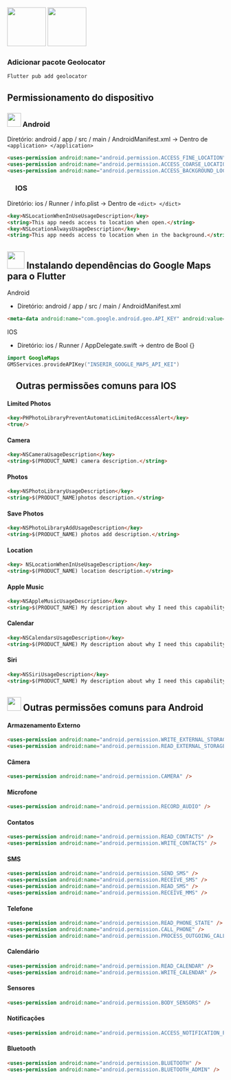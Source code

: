 ### <img src="https://storage.googleapis.com/cms-storage-bucket/ec64036b4eacc9f3fd73.svg" width="90">  <img src="https://dart.dev/assets/img/logo/logo-white-text.svg" width="90"> 

### Adicionar pacote Geolocator
```terminal
Flutter pub add geolocator
```

## Permissionamento do dispositivo
### <img src="https://lh3.googleusercontent.com/WyC9P3QnQMmIqp9TF5kJbNZxyX8SMhOtW9crxuClnYVeKMSPmf6qHLywz5dV0iu3SuJV_zbZlPlAIX535d5P8ht0AdHxFSfJiG3JjI1AXQ2dXpxT4g=s0" width="32"> Android
Diretório: android / app / src / main / AndroidManifest.xml -> Dentro de ```<application> </application>```
```md
<uses-permission android:name="android.permission.ACCESS_FINE_LOCATION" />
<uses-permission android:name="android.permission.ACCESS_COARSE_LOCATION" />
<uses-permission android:name="android.permission.ACCESS_BACKGROUND_LOCATION" />
```

### <img src="https://upload.wikimedia.org/wikipedia/commons/1/1b/Apple_logo_grey.svg" width="15"> IOS

Diretório: ios / Runner / info.plist -> Dentro de ```<dict> </dict>```
```md
<key>NSLocationWhenInUseUsageDescription</key>
<string>This app needs access to location when open.</string>
<key>NSLocationAlwaysUsageDescription</key>
<string>This app needs access to location when in the background.</string>
```

## <img src="https://cdn.icon-icons.com/icons2/2699/PNG/512/google_maps_logo_icon_171055.png" width="40"> Instalando dependências do Google Maps para o Flutter
Android

- Diretório: android / app / src / main / AndroidManifest.xml
```md
<meta-data android:name="com.google.android.geo.API_KEY" android:value="INSERIR_GOOGLE_MAPS_API_KEI" />
```

IOS

- Diretório: ios / Runner / AppDelegate.swift -> dentro de Bool {}
```swift
import GoogleMaps
GMSServices.provideAPIKey("INSERIR_GOOGLE_MAPS_API_KEI")
```


## <img src="https://upload.wikimedia.org/wikipedia/commons/1/1b/Apple_logo_grey.svg" width="15">  Outras permissões comuns para IOS
#### Limited Photos
```md
<key>PHPhotoLibraryPreventAutomaticLimitedAccessAlert</key> 
<true/>
```

#### Camera
```md
<key>NSCameraUsageDescription</key> 
<string>$(PRODUCT_NAME) camera description.</string>
```
#### Photos
```md
<key>NSPhotoLibraryUsageDescription</key> 
<string>$(PRODUCT_NAME)photos description.</string>
```
#### Save Photos
```md
<key>NSPhotoLibraryAddUsageDescription</key> 
<string>$(PRODUCT_NAME) photos add description.</string>
```
#### Location
```md
<key> NSLocationWhenInUseUsageDescription</key>
<string>$(PRODUCT_NAME) location description.</string>
```
#### Apple Music
```md
<key>NSAppleMusicUsageDescription</key>
<string>$(PRODUCT_NAME) My description about why I need this capability</string>
```
#### Calendar
```md
<key>NSCalendarsUsageDescription</key>
<string>$(PRODUCT_NAME) My description about why I need this capability</string>
```
#### Siri
```md
<key>NSSiriUsageDescription</key>
<string>$(PRODUCT_NAME) My description about why I need this capability</string>
```

## <img src="https://lh3.googleusercontent.com/WyC9P3QnQMmIqp9TF5kJbNZxyX8SMhOtW9crxuClnYVeKMSPmf6qHLywz5dV0iu3SuJV_zbZlPlAIX535d5P8ht0AdHxFSfJiG3JjI1AXQ2dXpxT4g=s0" width="32"> Outras permissões comuns para Android
#### Armazenamento Externo
```md
<uses-permission android:name="android.permission.WRITE_EXTERNAL_STORAGE" />
<uses-permission android:name="android.permission.READ_EXTERNAL_STORAGE" />
```

#### Câmera
```md
<uses-permission android:name="android.permission.CAMERA" />
```

#### Microfone
```md
<uses-permission android:name="android.permission.RECORD_AUDIO" />
```

#### Contatos
```md
<uses-permission android:name="android.permission.READ_CONTACTS" />
<uses-permission android:name="android.permission.WRITE_CONTACTS" />
```

#### SMS
```md
<uses-permission android:name="android.permission.SEND_SMS" />
<uses-permission android:name="android.permission.RECEIVE_SMS" />
<uses-permission android:name="android.permission.READ_SMS" />
<uses-permission android:name="android.permission.RECEIVE_MMS" />
```

#### Telefone
```md
<uses-permission android:name="android.permission.READ_PHONE_STATE" />
<uses-permission android:name="android.permission.CALL_PHONE" />
<uses-permission android:name="android.permission.PROCESS_OUTGOING_CALLS" />
```

#### Calendário
```md
<uses-permission android:name="android.permission.READ_CALENDAR" />
<uses-permission android:name="android.permission.WRITE_CALENDAR" />
```

#### Sensores
```md
<uses-permission android:name="android.permission.BODY_SENSORS" />
```

#### Notificações
```md
<uses-permission android:name="android.permission.ACCESS_NOTIFICATION_POLICY" />
```

#### Bluetooth
```md
<uses-permission android:name="android.permission.BLUETOOTH" />
<uses-permission android:name="android.permission.BLUETOOTH_ADMIN" />
```